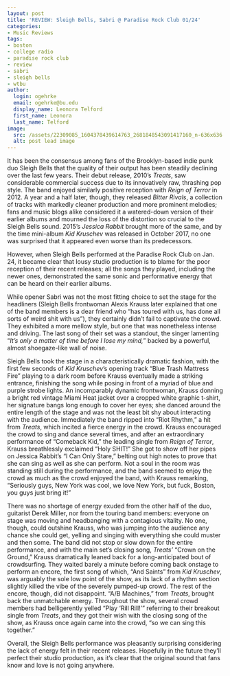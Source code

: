 ```yaml
---
layout: post
title: 'REVIEW: Sleigh Bells, Sabri @ Paradise Rock Club 01/24'
categories:
- Music Reviews
tags:
- boston
- college radio
- paradise rock club
- review
- sabri
- sleigh bells
- wtbu
author:
  login: ogehrke
  email: ogehrke@bu.edu
  display_name: Leonora Telford
  first_name: Leonora
  last_name: Telford
image:
  src: /assets/22309085_1604378439614763_2681848543091417160_n-636x636.jpg
  alt: post lead image
---
```

It has been the consensus among fans of the Brooklyn-based indie punk duo Sleigh Bells that the quality of their output has been steadily declining over the last few years. Their debut release, 2010’s _Treats_, saw considerable commercial success due to its innovatively raw, thrashing pop style. The band enjoyed similarly positive reception with _Reign of Terror_ in 2012. A year and a half later, though, they released _Bitter Rivals_, a collection of tracks with markedly cleaner production and more prominent melodies; fans and music blogs alike considered it a watered-down version of their earlier albums and mourned the loss of the distortion so crucial to the Sleigh Bells sound. 2015’s _Jessica Rabbit_ brought more of the same, and by the time mini-album _Kid Kruschev_ was released in October 2017, no one was surprised that it appeared even worse than its predecessors.

However, when Sleigh Bells performed at the Paradise Rock Club on Jan. 24, it became clear that lousy studio production is to blame for the poor reception of their recent releases; all the songs they played, including the newer ones, demonstrated the same sonic and performative energy that can be heard on their earlier albums.

While opener Sabri was not the most fitting choice to set the stage for the headliners (Sleigh Bells frontwoman Alexis Krauss later explained that one of the band members is a dear friend who “has toured with us, has done all sorts of weird shit with us”), they certainly didn’t fail to captivate the crowd. They exhibited a more mellow style, but one that was nonetheless intense and driving. The last song of their set was a standout, the singer lamenting “_It’s only a matter of time before I lose my mind,_” backed by a powerful, almost shoegaze-like wall of noise.

Sleigh Bells took the stage in a characteristically dramatic fashion, with the first few seconds of _Kid Kruschev_’s opening track “Blue Trash Mattress Fire” playing to a dark room before Krauss eventually made a striking entrance, finishing the song while posing in front of a myriad of blue and purple strobe lights. An incomparably dynamic frontwoman, Krauss donning a bright red vintage Miami Heat jacket over a cropped white graphic t-shirt, her signature bangs long enough to cover her eyes; she danced around the entire length of the stage and was not the least bit shy about interacting with the audience. Immediately the band ripped into “Riot Rhythm,” a hit from _Treats_, which incited a fierce energy in the crowd. Krauss encouraged the crowd to sing and dance several times, and after an extraordinary performance of “Comeback Kid,” the leading single from _Reign of Terror_, Krauss breathlessly exclaimed “Holy SHIT!” She got to show off her pipes on Jessica Rabbit’s “I Can Only Stare,” belting out high notes to prove that she can sing as well as she can perform. Not a soul in the room was standing still during the performance, and the band seemed to enjoy the crowd as much as the crowd enjoyed the band, with Krauss remarking, “Seriously guys, New York was cool, we love New York, but fuck, Boston, you guys just bring it!”

There was no shortage of energy exuded from the other half of the duo, guitarist Derek Miller, nor from the touring band members: everyone on stage was moving and headbanging with a contagious vitality. No one, though, could outshine Krauss, who was jumping into the audience any chance she could get, yelling and singing with everything she could muster and then some. The band did not stop or slow down for the entire performance, and with the main set’s closing song, _Treats’_ “Crown on the Ground,” Krauss dramatically leaned back for a long-anticipated bout of crowdsurfing. They waited barely a minute before coming back onstage to perform an encore, the first song of which, “And Saints” from _Kid Kruschev_, was arguably the sole low point of the show, as its lack of a rhythm section slightly killed the vibe of the severely pumped-up crowd. The rest of the encore, though, did not disappoint. “A/B Machines,” from _Treats_, brought back the unmatchable energy. Throughout the show, several crowd members had belligerently yelled “Play ‘Rill Rill!’” referring to their breakout single from _Treats_, and they got their wish with the closing song of the show, as Krauss once again came into the crowd, “so we can sing this together.”

Overall, the Sleigh Bells performance was pleasantly surprising considering the lack of energy felt in their recent releases. Hopefully in the future they’ll perfect their studio production, as it’s clear that the original sound that fans know and love is not going anywhere.